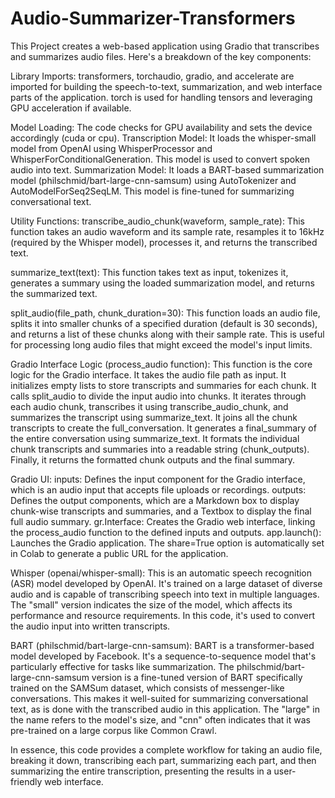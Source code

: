 # Audio-Summarizer-Transformers

This Project creates a web-based application using Gradio that transcribes and summarizes audio files. Here's a breakdown of the key components:

  Library Imports:
  transformers, torchaudio, gradio, and accelerate are imported for building the speech-to-text, summarization, and web interface parts of the application.
  torch is used for handling tensors and leveraging GPU acceleration if available.

  Model Loading:
  The code checks for GPU availability and sets the device accordingly (cuda or cpu).
  Transcription Model: It loads the whisper-small model from OpenAI using WhisperProcessor and WhisperForConditionalGeneration. This model is used to convert spoken audio into text.
  Summarization Model: It loads a BART-based summarization model (philschmid/bart-large-cnn-samsum) using AutoTokenizer and AutoModelForSeq2SeqLM. This model is fine-tuned for summarizing conversational text.
  
  Utility Functions:
  transcribe_audio_chunk(waveform, sample_rate): This function takes an audio waveform and its sample rate, resamples it to 16kHz (required by the Whisper model), processes it, and returns the transcribed text.
  
  summarize_text(text): This function takes text as input, tokenizes it, generates a summary using the loaded summarization model, and returns the summarized text.

  split_audio(file_path, chunk_duration=30): This function loads an audio file, splits it into smaller chunks of a specified duration (default is 30 seconds), and returns a list of these   chunks along with their sample rate. This is useful for processing long audio files that might exceed the model's input limits.

Gradio Interface Logic (process_audio function):
  This function is the core logic for the Gradio interface.
  It takes the audio file path as input.
  It initializes empty lists to store transcripts and summaries for each chunk.
  It calls split_audio to divide the input audio into chunks.
  It iterates through each audio chunk, transcribes it using transcribe_audio_chunk, and summarizes the transcript using summarize_text.
  It joins all the chunk transcripts to create the full_conversation.
  It generates a final_summary of the entire conversation using summarize_text.
  It formats the individual chunk transcripts and summaries into a readable string (chunk_outputs).
  Finally, it returns the formatted chunk outputs and the final summary.
  
  Gradio UI:
  inputs: Defines the input component for the Gradio interface, which is an audio input that accepts file uploads or recordings.
  outputs: Defines the output components, which are a Markdown box to display chunk-wise transcripts and summaries, and a Textbox to display the final full audio summary.
  gr.Interface: Creates the Gradio web interface, linking the process_audio function to the defined inputs and outputs.
  app.launch(): Launches the Gradio application. The share=True option is automatically set in Colab to generate a public URL for the application.

  Whisper (openai/whisper-small): This is an automatic speech recognition (ASR) model developed by OpenAI. It's trained on a large dataset of diverse audio and is capable of transcribing speech into text in multiple languages. The "small" version indicates the size of the model, which affects its performance and resource requirements. In this code, it's used to convert the audio input into written transcripts.
  
  BART (philschmid/bart-large-cnn-samsum): BART is a transformer-based model developed by Facebook. It's a sequence-to-sequence model that's particularly effective for tasks like summarization. The philschmid/bart-large-cnn-samsum version is a fine-tuned version of BART specifically trained on the SAMSum dataset, which consists of messenger-like conversations. This makes it well-suited for summarizing conversational text, as is done with the transcribed audio in this application. The "large" in the name refers to the model's size, and "cnn" often indicates that it was pre-trained on a large corpus like Common Crawl.

In essence, this code provides a complete workflow for taking an audio file, breaking it down, transcribing each part, summarizing each part, and then summarizing the entire transcription, presenting the results in a user-friendly web interface.
